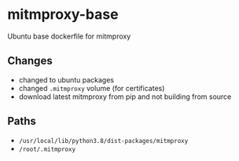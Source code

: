 # mitmproxy-base
Ubuntu base dockerfile for mitmproxy

## Changes
* changed to ubuntu packages
* changed `.mitmproxy` volume (for certificates)
* download latest mitmproxy from pip and not building from source

## Paths
* `/usr/local/lib/python3.8/dist-packages/mitmproxy`
* `/root/.mitmproxy`
